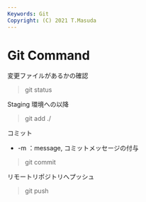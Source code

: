 ```yaml
---
Keywords: Git
Copyright: (C) 2021 T.Masuda
---
```

# Git Command

変更ファイルがあるかの確認

> git status

Staging 環境への以降

> git add ./

コミット

* -m ：message, コミットメッセージの付与 

> git commit

リモートリポジトリへプッシュ

> git push

